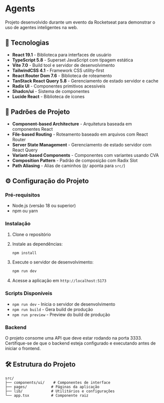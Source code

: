 # Agents

Projeto desenvolvido durante um evento da Rocketseat para demonstrar o uso de agentes inteligentes na web.

## 🚀 Tecnologias

- **React 19.1** - Biblioteca para interfaces de usuário
- **TypeScript 5.8** - Superset JavaScript com tipagem estática
- **Vite 7.0** - Build tool e servidor de desenvolvimento
- **TailwindCSS 4.1** - Framework CSS utility-first
- **React Router Dom 7.6** - Biblioteca de roteamento
- **TanStack React Query 5.8** - Gerenciamento de estado servidor e cache
- **Radix UI** - Componentes primitivos acessíveis
- **Shadcn/ui** - Sistema de componentes
- **Lucide React** - Biblioteca de ícones

## 📂 Padrões de Projeto

- **Component-based Architecture** - Arquitetura baseada em componentes React
- **File-based Routing** - Roteamento baseado em arquivos com React Router
- **Server State Management** - Gerenciamento de estado servidor com React Query
- **Variant-based Components** - Componentes com variantes usando CVA
- **Composition Pattern** - Padrão de composição com Radix Slot
- **Path Aliasing** - Alias de caminhos (`@/` aponta para `src/`)

## ⚙️ Configuração do Projeto

### Pré-requisitos

- Node.js (versão 18 ou superior)
- npm ou yarn

### Instalação

1. Clone o repositório
2. Instale as dependências:

   ```bash
   npm install
   ```

3. Execute o servidor de desenvolvimento:

   ```bash
   npm run dev
   ```

4. Acesse a aplicação em `http://localhost:5173`

### Scripts Disponíveis

- `npm run dev` - Inicia o servidor de desenvolvimento
- `npm run build` - Gera build de produção
- `npm run preview` - Preview do build de produção

### Backend

O projeto consome uma API que deve estar rodando na porta 3333. Certifique-se de que o backend esteja configurado e executando antes de iniciar o frontend.

## 🛠️ Estrutura do Projeto

```
src/
├── components/ui/    # Componentes de interface
├── pages/           # Páginas da aplicação
├── lib/             # Utilitários e configurações
└── app.tsx          # Componente raiz
```
